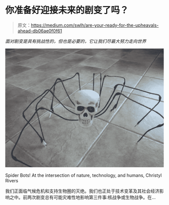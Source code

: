 # 你准备好迎接未来的剧变了吗？

> 原文：<https://medium.com/swlh/are-your-ready-for-the-upheavals-ahead-db06ae0f0f61>

*面对剧变是具有挑战性的，但也是必要的，它让我们尽最大努力走向世界*

![](img/07edb1ed52ce184562083f668e30b5b0.png)

Spider Bots! At the intersection of nature, technology, and humans, Christyl Rivers

我们正面临气候危机和支持生物圈的灭绝。我们也正处于技术变革及其社会经济影响之中。前两次剧变总有可能灾难性地影响第三件事:核战争或生物战争。在…